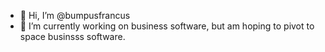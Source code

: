 - 👋 Hi, I’m @bumpusfrancus
- 👀 I’m currently working on business software, but am hoping to pivot to space businsss software.

<!---
bumpusfrancus/bumpusfrancus is a ✨ special ✨ repository because its `README.md` (this file) appears on your GitHub profile.
You can click the Preview link to take a look at your changes.
--->
